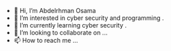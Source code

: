 - 👋 Hi, I’m Abdelrhman Osama
- 👀 I’m interested in cyber security and programming .
- 🌱 I’m currently learning cyber security .
- 💞️ I’m looking to collaborate on ...
- 📫 How to reach me ...

<!---
Abdelrhmanabass/Abdelrhmanabass is a ✨ special ✨ repository because its `README.md` (this file) appears on your GitHub profile.
You can click the Preview link to take a look at your changes.
--->
